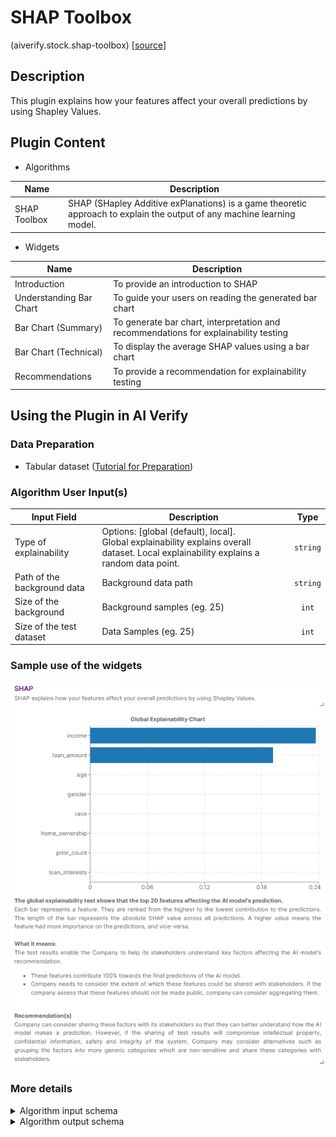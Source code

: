 # SHAP Toolbox
(aiverify.stock.shap-toolbox) [[source](https://github.com/IMDA-BTG/aiverify/tree/main/stock-plugins/aiverify.stock.shap-toolbox)]

## Description
This plugin explains how your features affect your overall predictions by using Shapley Values.

## Plugin Content
- Algorithms
  
| Name               | Description                                                                                      |
| ------------------ | ------------------------------------------------------------------------------------------------ |
| SHAP Toolbox | SHAP (SHapley Additive exPlanations) is a game theoretic approach to explain the output of any machine learning model. |

- Widgets

| Name                    | Description                                                                            |
| ----------------------- | -------------------------------------------------------------------------------------- |
| Introduction            | To provide an introduction to SHAP                                                     |
| Understanding Bar Chart | To guide your users on reading the generated bar chart                                |
| Bar Chart (Summary)     | To generate bar chart, interpretation and recommendations for explainability testing |
| Bar Chart (Technical)   | To display the average SHAP values using a bar chart                                   |
| Recommendations         | To provide a recommendation for explainability testing                                 |

## Using the Plugin in AI Verify
### Data Preparation
- Tabular dataset ([Tutorial for Preparation](../how_to/prepare_tabular.ipynb))

### Algorithm User Input(s)

| Input Field                 | Description                                                                                                                                |   Type   |
| --------------------------- | ------------------------------------------------------------------------------------------------------------------------------------------ | :------: |
| Type of explainability      | Options: [global (default), local].</br> Global explainability explains overall dataset. Local explainability explains a random data point. | `string` |
| Path of the background data | Background data path                                                                                                                       | `string` |
| Size of the background      | Background samples (eg. 25)                                                                                                      |  `int`   |
| Size of the test dataset    | Data Samples (eg. 25)                                                                                       | `int` |

### Sample use of the widgets

![SHAP sample](../images/shap_sample.png)


### More details
<details>
<summary> Algorithm input schema </summary>

```json
{
    "title": "Algorithm Plugin Input Arguments",
    "description": "A schema for algorithm plugin input arguments",
    "type": "object",
    "required": [
        "explain_type",
        "background_path",
        "background_samples",
        "data_samples"
    ],
    "properties": {
        "explain_type": {
            "title": "Type of Explainability",
            "description": "Options: [global (default), local]. Global explainability explains overall dataset. Local explinability explains a random data point.",
            "type": "string",
            "default": "global",
            "enum": [
                "global",
                "local"
            ]
        },
        "background_path": {
            "title": "Path of the Background Path",
            "description": "Background data path",
            "type": "string",
            "ui:widget": "selectDataset"
        },
        "background_samples": {
            "title": "Size of the Background",
            "description": "Background Samples (e.g. 25)",
            "type": "number"
        },
        "data_samples": {
            "title": "Size of the Test Dataset",
            "description": "Data Samples (e.g. 25)",
            "type": "number"
        }
    }
}
```

</details>

<details>
<summary>Algorithm output schema </summary>

```json
{
    "title": "Algorithm Plugin Output Arguments",
    "description": "A schema for algorithm plugin output arguments",
    "type": "object",
    "required": [
        "feature_names",
        "results"
    ],
    "properties": {
        "feature_names": {
            "type": "array",
            "description": "Array of feature names",
            "minItems": 1,
            "items": {
                "type": "string"
            }
        },
        "results": {
            "description": "Matrix of feature values (# feature names)",
            "type": "object",
            "required": [
                "num_local_classes",
                "local",
                "single_explainer_values",
                "single_shap_values",
                "global_shap_values",
                "global_samples",
                "num_global_classes",
                "global"
            ],
            "properties": {
                "num_local_classes": {
                    "description": "Number of local classes",
                    "type": "number"
                },
                "local": {
                    "description": "# of local classes",
                    "type": "array",
                    "minItems": 1,
                    "items": {
                        "type": "array",
                        "minItems": 1,
                        "items": {
                            "type": "array",
                            "description": "class values",
                            "minItems": 1,
                            "items": {
                                "type": "number"
                            }
                        }
                    }
                },
                "single_explainer_values": {
                    "description": "array of single explainer values",
                    "type": "array",
                    "minItems": 1,
                    "items": {
                        "type": "number"
                    }
                },
                "single_shap_values": {
                    "description": "array of single shap values",
                    "type": "array",
                    "minItems": 1,
                    "items": {
                        "type": "array",
                        "description": "class values",
                        "minItems": 1,
                        "items": {
                            "type": "number"
                        }
                    }
                },
                "global_shap_values": {
                    "description": "global shap values",
                    "type": "array",
                    "items": {
                        "type": "array",
                        "description": "Matrix of SHAP values (# samples x # features)",
                        "minItems": 1,
                        "items": {
                            "type": "array",
                            "description": "Array of SHAP values for each feature",
                            "minItems": 1,
                            "items": {
                                "type": "number"
                            }
                        }
                    }
                },
                "global_samples": {
                    "description": "Matrix of feature values (# samples x # features)",
                    "type": "array",
                    "items": {
                        "type": "array",
                        "description": "Array of sample values for each feature",
                        "minItems": 1,
                        "items": {
                            "type": "number"
                        }
                    }
                },
                "num_global_classes": {
                    "description": "Number of global classes",
                    "type": "number"
                },
                "global": {
                    "description": "# of global classes",
                    "type": "array",
                    "items": {
                        "type": "array",
                        "minItems": 1,
                        "items": {
                            "type": "number"
                        }
                    }
                }
            }
        }
    }
}
```

</details>